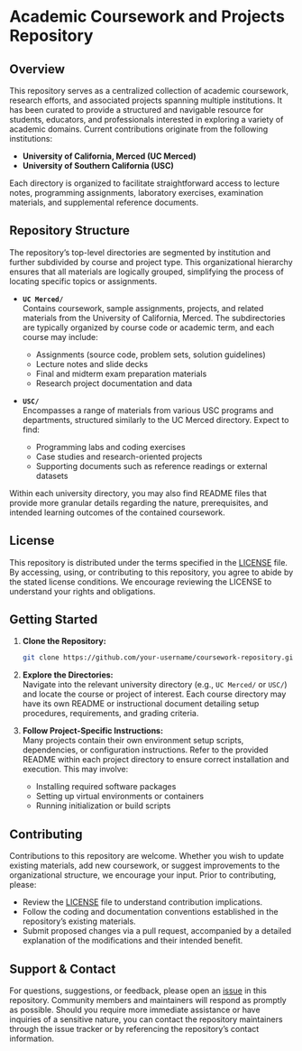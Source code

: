 # Academic Coursework and Projects Repository

## Overview

This repository serves as a centralized collection of academic coursework, research efforts, and associated projects spanning multiple institutions. It has been curated to provide a structured and navigable resource for students, educators, and professionals interested in exploring a variety of academic domains. Current contributions originate from the following institutions:

- **University of California, Merced (UC Merced)**  
- **University of Southern California (USC)**

Each directory is organized to facilitate straightforward access to lecture notes, programming assignments, laboratory exercises, examination materials, and supplemental reference documents.

## Repository Structure

The repository’s top-level directories are segmented by institution and further subdivided by course and project type. This organizational hierarchy ensures that all materials are logically grouped, simplifying the process of locating specific topics or assignments.

- **`UC Merced/`**  
  Contains coursework, sample assignments, projects, and related materials from the University of California, Merced. The subdirectories are typically organized by course code or academic term, and each course may include:
  - Assignments (source code, problem sets, solution guidelines)  
  - Lecture notes and slide decks  
  - Final and midterm exam preparation materials  
  - Research project documentation and data

- **`USC/`**  
  Encompasses a range of materials from various USC programs and departments, structured similarly to the UC Merced directory. Expect to find:  
  - Programming labs and coding exercises  
  - Case studies and research-oriented projects  
  - Supporting documents such as reference readings or external datasets

Within each university directory, you may also find README files that provide more granular details regarding the nature, prerequisites, and intended learning outcomes of the contained coursework.

## License

This repository is distributed under the terms specified in the [LICENSE](./LICENSE) file. By accessing, using, or contributing to this repository, you agree to abide by the stated license conditions. We encourage reviewing the LICENSE to understand your rights and obligations.

## Getting Started

1. **Clone the Repository:**  
   ```bash
   git clone https://github.com/your-username/coursework-repository.git
   ```
   
2. **Explore the Directories:**  
   Navigate into the relevant university directory (e.g., `UC Merced/` or `USC/`) and locate the course or project of interest. Each course directory may have its own README or instructional document detailing setup procedures, requirements, and grading criteria.

3. **Follow Project-Specific Instructions:**  
   Many projects contain their own environment setup scripts, dependencies, or configuration instructions. Refer to the provided README within each project directory to ensure correct installation and execution. This may involve:
   - Installing required software packages  
   - Setting up virtual environments or containers  
   - Running initialization or build scripts

## Contributing

Contributions to this repository are welcome. Whether you wish to update existing materials, add new coursework, or suggest improvements to the organizational structure, we encourage your input. Prior to contributing, please:

- Review the [LICENSE](./LICENSE) file to understand contribution implications.  
- Follow the coding and documentation conventions established in the repository’s existing materials.  
- Submit proposed changes via a pull request, accompanied by a detailed explanation of the modifications and their intended benefit.

## Support & Contact

For questions, suggestions, or feedback, please open an [issue](https://github.com/your-username/coursework-repository/issues) in this repository. Community members and maintainers will respond as promptly as possible. Should you require more immediate assistance or have inquiries of a sensitive nature, you can contact the repository maintainers through the issue tracker or by referencing the repository’s contact information.
